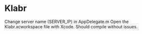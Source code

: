 Klabr
=====
Change server name (SERVER_IP) in AppDelegate.m
Open the Klabr.xcworkspace file with Xcode. Should compile without issues.

